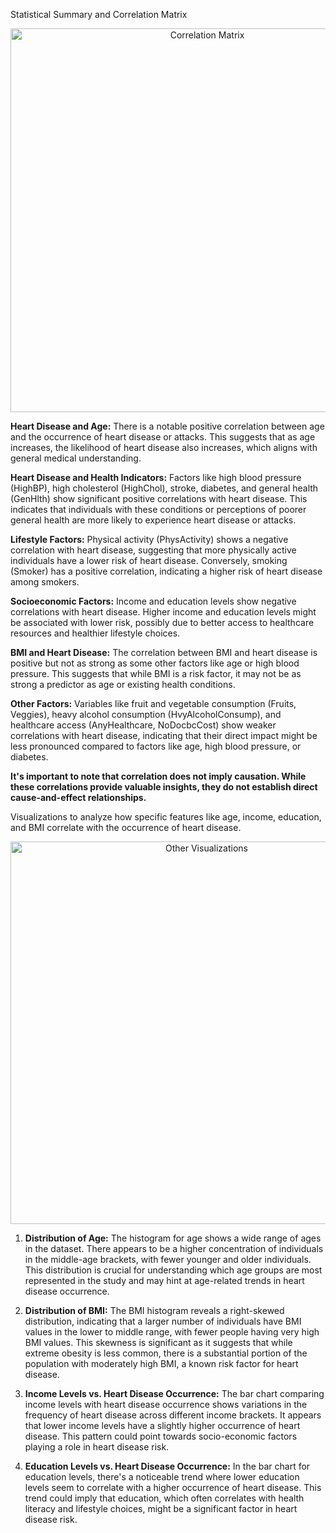 Statistical Summary and Correlation Matrix
<p align="center">
  <img width="614" alt="Correlation Matrix" src="https://github.com/mikeysainty/Predicting-Heart-Disease-Using-ML-Algorithms/assets/42102504/aada78d1-918f-4fa4-91a5-daf0b807901e">
</p>

**Heart Disease and Age:** There is a notable positive correlation between age and the occurrence of heart disease or attacks. This suggests that as age increases, the likelihood of heart disease also increases, which aligns with general medical understanding.

**Heart Disease and Health Indicators:** Factors like high blood pressure (HighBP), high cholesterol (HighChol), stroke, diabetes, and general health (GenHlth) show significant positive correlations with heart disease. This indicates that individuals with these conditions or perceptions of poorer general health are more likely to experience heart disease or attacks.

**Lifestyle Factors:** Physical activity (PhysActivity) shows a negative correlation with heart disease, suggesting that more physically active individuals have a lower risk of heart disease. Conversely, smoking (Smoker) has a positive correlation, indicating a higher risk of heart disease among smokers.

**Socioeconomic Factors:** Income and education levels show negative correlations with heart disease. Higher income and education levels might be associated with lower risk, possibly due to better access to healthcare resources and healthier lifestyle choices.

**BMI and Heart Disease:** The correlation between BMI and heart disease is positive but not as strong as some other factors like age or high blood pressure. This suggests that while BMI is a risk factor, it may not be as strong a predictor as age or existing health conditions.

**Other Factors:** Variables like fruit and vegetable consumption (Fruits, Veggies), heavy alcohol consumption (HvyAlcoholConsump), and healthcare access (AnyHealthcare, NoDocbcCost) show weaker correlations with heart disease, indicating that their direct impact might be less pronounced compared to factors like age, high blood pressure, or diabetes.

**It's important to note that correlation does not imply causation. While these correlations provide valuable insights, they do not establish direct cause-and-effect relationships.**

Visualizations to analyze how specific features like age, income, education, and BMI correlate with the occurrence of heart disease.
<p align="center">
  <img width="612" alt="Other Visualizations" src="https://github.com/mikeysainty/Predicting-Heart-Disease-Using-ML-Algorithms/assets/42102504/c08f7ffb-8853-4b7e-ac46-97206bd60063">
</p>

1. **Distribution of Age:** The histogram for age shows a wide range of ages in the dataset. There appears to be a higher concentration of individuals in the middle-age brackets, with fewer younger and older individuals. This distribution is crucial for understanding which age groups are most represented in the study and may hint at age-related trends in heart disease occurrence.

2. **Distribution of BMI:** The BMI histogram reveals a right-skewed distribution, indicating that a larger number of individuals have BMI values in the lower to middle range, with fewer people having very high BMI values. This skewness is significant as it suggests that while extreme obesity is less common, there is a substantial portion of the population with moderately high BMI, a known risk factor for heart disease.

3. **Income Levels vs. Heart Disease Occurrence:** The bar chart comparing income levels with heart disease occurrence shows variations in the frequency of heart disease across different income brackets. It appears that lower income levels have a slightly higher occurrence of heart disease. This pattern could point towards socio-economic factors playing a role in heart disease risk.

4. **Education Levels vs. Heart Disease Occurrence:** In the bar chart for education levels, there's a noticeable trend where lower education levels seem to correlate with a higher occurrence of heart disease. This trend could imply that education, which often correlates with health literacy and lifestyle choices, might be a significant factor in heart disease risk.
